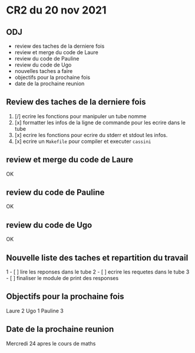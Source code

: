 # CR2 du 20 nov 2021

## ODJ
- review des taches de la derniere fois
- review et merge du code de Laure
- review du code de Pauline
- review du code de Ugo
- nouvelles taches a faire
- objectifs pour la prochaine fois
- date de la prochaine reunion

## Review des taches de la derniere fois

1) [/] ecrire les fonctions pour manipuler un tube nomme
2) [x] formatter les infos de la ligne de commande pour les ecrire dans le tube
3) [x] ecrire les fonctions pour ecrire du stderr et stdout les infos.
4) [x] ecrire un `Makefile` pour compiler et executer `cassini`

## review et merge du code de Laure
OK
## review du code de Pauline
OK
## review du code de Ugo
OK

## Nouvelle liste des taches et repartition du travail
1 - [ ] lire les reponses dans le tube
2 - [ ] ecrire les requetes dans le tube
3 - [ ] finaliser le module de print des responses

## Objectifs pour la prochaine fois
Laure 2
Ugo 1
Pauline 3

## Date de la prochaine reunion
Mercredi 24 apres le cours de maths